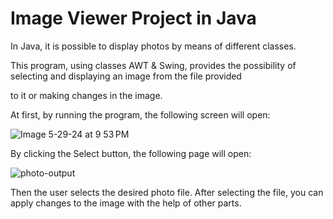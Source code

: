 # Image Viewer Project in Java

In Java, it is possible to display photos by means of different classes.

This program, using classes AWT & Swing, 
provides the possibility of selecting and displaying an image from the file provided 

to it or making changes in the image.

At first, by running the program, the following screen will open:

![Image 5-29-24 at 9 53 PM](https://github.com/xahraseyedi/ImageViewerGUI/assets/167974882/8a3b7fb3-4775-4670-aceb-2b2515032c9e)

By clicking the Select button, the following page will open:

![photo-output](https://github.com/xahraseyedi/ImageViewerGUI/assets/167974882/e2874927-279d-4bb4-b12f-24c54e4983f0)

Then the user selects the desired photo file.
After selecting the file, you can apply changes to the image with the help of other parts.




